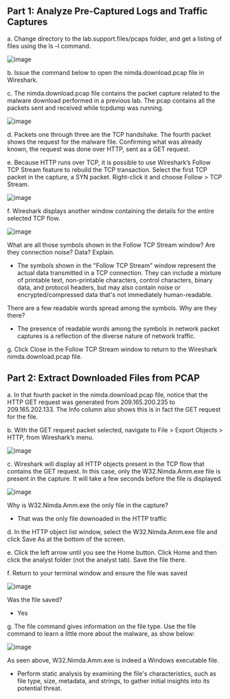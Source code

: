 ## Part 1: Analyze Pre-Captured Logs and Traffic Captures
a. Change directory to the lab.support.files/pcaps folder, and get a listing of files using the ls –l command.

![image](https://github.com/Akhilkj123/CyberOps/assets/65653010/78b86769-9920-403d-98c5-179f1df72d2f)

b. Issue the command below to open the nimda.download.pcap file in Wireshark.

c. The nimda.download.pcap file contains the packet capture related to the malware download performed
in a previous lab. The pcap contains all the packets sent and received while tcpdump was running.

![image](https://github.com/Akhilkj123/CyberOps/assets/65653010/0834f1c8-6a78-432b-89c8-cd58fd2dda4f)

d. Packets one through three are the TCP handshake. The fourth packet shows the request for the malware
file. Confirming what was already known, the request was done over HTTP, sent as a GET request.

e. Because HTTP runs over TCP, it is possible to use Wireshark’s Follow TCP Stream feature to rebuild
the TCP transaction. Select the first TCP packet in the capture, a SYN packet. Right-click it and choose
Follow > TCP Stream.

![image](https://github.com/Akhilkj123/CyberOps/assets/65653010/6b96e5b3-15fe-4fba-ac0d-d521dfbeb7eb)

f. Wireshark displays another window containing the details for the entire selected TCP flow.

![image](https://github.com/Akhilkj123/CyberOps/assets/65653010/03d908eb-b604-44d9-9cc5-d6be808734dc)

What are all those symbols shown in the Follow TCP Stream window? Are they connection noise? Data?
Explain.
- The symbols shown in the "Follow TCP Stream" window represent the actual data transmitted in a TCP connection. They can include a mixture of printable text, non-printable characters, control characters, binary data, and protocol headers, but may also contain noise or encrypted/compressed data that's not immediately human-readable.

There are a few readable words spread among the symbols. Why are they there?
 - The presence of readable words among the symbols in network packet captures is a reflection of the diverse nature of network traffic.

g. Click Close in the Follow TCP Stream window to return to the Wireshark nimda.download.pcap file.

## Part 2: Extract Downloaded Files from PCAP

a. In that fourth packet in the nimda.download.pcap file, notice that the HTTP GET request was generated
from 209.165.200.235 to 209.165.202.133. The Info column also shows this is in fact the GET request for
the file.

b. With the GET request packet selected, navigate to File > Export Objects > HTTP, from Wireshark’s
menu.

![image](https://github.com/Akhilkj123/CyberOps/assets/65653010/0ce63aa1-a5be-4b92-89aa-fcd7b329e5ff)

c. Wireshark will display all HTTP objects present in the TCP flow that contains the GET request. In this
case, only the W32.Nimda.Amm.exe file is present in the capture. It will take a few seconds before the
file is displayed.

![image](https://github.com/Akhilkj123/CyberOps/assets/65653010/c3403363-1967-462a-a1a9-d357bc06ed8a)

Why is W32.Nimda.Amm.exe the only file in the capture?
- That was the only file downoaded in the HTTP traffic

d. In the HTTP object list window, select the W32.Nimda.Amm.exe file and click Save As at the bottom of
the screen.

e. Click the left arrow until you see the Home button. Click Home and then click the analyst folder (not the
analyst tab). Save the file there.

f. Return to your terminal window and ensure the file was saved

![image](https://github.com/Akhilkj123/CyberOps/assets/65653010/cb313114-1120-4dae-b3f5-bb1640434f9c)

Was the file saved?
- Yes

g. The file command gives information on the file type. Use the file command to learn a little more about the
malware, as show below:

![image](https://github.com/Akhilkj123/CyberOps/assets/65653010/8d57233b-91a0-43c3-93eb-5350e352711e)

As seen above, W32.Nimda.Amm.exe is indeed a Windows executable file.

- Perform static analysis by examining the file's characteristics, such as file type, size, metadata, and strings, to gather initial insights into its potential threat.
